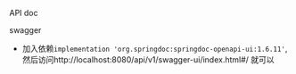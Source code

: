 API doc

swagger 
+ 加入依赖`implementation 'org.springdoc:springdoc-openapi-ui:1.6.11'`, 然后访问http://localhost:8080/api/v1/swagger-ui/index.html#/ 就可以
